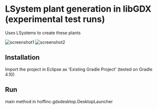 
# LSystem plant generation in libGDX (experimental test runs)
Uses LSystems to create these plants

![screenshot1](http://roberthoff.com/files/lsystems/screen1.png)
![screenshot2](http://roberthoff.com/files/lsystems/screen1.png)


## Installation
Import the project in Eclipse as 'Existing Gradle Project' (tested on Gradle 4.10)


## Run
main method in hoffinc.gdxdesktop.DesktopLauncher


